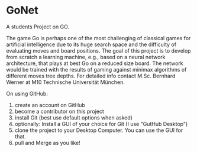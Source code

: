 # GoNet
A students Project on GO.

The game Go is perhaps one of the most challenging of classical games for artificial intelligence due to its huge search space and the difficulty of evaluating moves and board positions. The goal of this project is to develop from scratch a learning machine, e.g., based on a neural network architecture, that plays at best Go on a reduced size board. The network would be trained with the results of gaming against minimax algorithms of different moves tree depths. For detailed info contact M.Sc. Bernhard Werner at M10 Technische Universität München.


On using GitHub:
1) create an account on GitHub
2) become a contributor on this project
3) install Git (best use default options when asked)
4) optionally: Install a GUI of your choice for Git (I use "GutHub Desktop")
5) clone the project to your Desktop Computer. You can use the GUI for that.
6) pull and Merge as you like!
